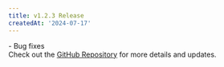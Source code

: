 ```yaml
---
title: v1.2.3 Release
createdAt: '2024-07-17'
---
```


<div style="display: flex; align-items: flex-start; flex-direction:column;">
  <div style="flex: 1;">
    - Bug fixes
  </div>
  
  <div>
    Check out the <a href="https://github.com/syscoin/pali-mobile" target="_blank">GitHub Repository</a> for more details and updates.
    </div>
</div>
